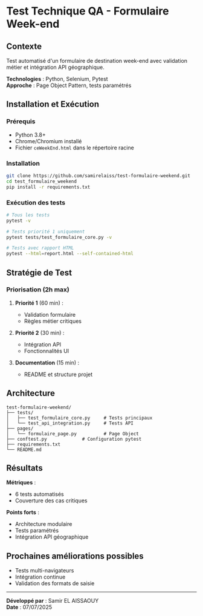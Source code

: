 # Test Technique QA - Formulaire Week-end

## Contexte
Test automatisé d'un formulaire de destination week-end avec validation métier et intégration API géographique.

**Technologies** : Python, Selenium, Pytest  
**Approche** : Page Object Pattern, tests paramétrés  

## Installation et Exécution

### Prérequis
- Python 3.8+
- Chrome/Chromium installé
- Fichier `ceWeekEnd.html` dans le répertoire racine

### Installation
```bash
git clone https://github.com/samirelaiss/test-formulaire-weekend.git
cd test_formulaire_weekend
pip install -r requirements.txt
```

### Exécution des tests
```bash
# Tous les tests
pytest -v

# Tests priorité 1 uniquement  
pytest tests/test_formulaire_core.py -v

# Tests avec rapport HTML
pytest --html=report.html --self-contained-html
```

## Stratégie de Test

### Priorisation (2h max)
1. **Priorité 1** (60 min) :  
   - Validation formulaire  
   - Règles métier critiques  

2. **Priorité 2** (30 min) :  
   - Intégration API  
   - Fonctionnalités UI  

3. **Documentation** (15 min) :  
   - README et structure projet  

## Architecture

```
test-formulaire-weekend/
├── tests/                   
│   ├── test_formulaire_core.py     # Tests principaux
│   └── test_api_integration.py     # Tests API
├── pages/                   
│   └── formulaire_page.py          # Page Object
├── conftest.py             # Configuration pytest
├── requirements.txt        
└── README.md              
```

## Résultats

**Métriques** :
- 6 tests automatisés  
- Couverture des cas critiques  

**Points forts** :
- Architecture modulaire  
- Tests paramétrés  
- Intégration API géographique  

## Prochaines améliorations possibles
- Tests multi-navigateurs  
- Intégration continue  
- Validation des formats de saisie  

---
**Développé par** : Samir EL AISSAOUY  
**Date** : 07/07/2025  
```
